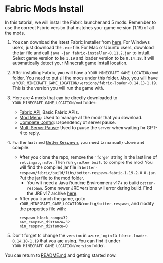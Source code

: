# Fabric Mods Install
In this tutorial, we will install the Fabric launcher and 5 mods. Remember to use the correct Fabric version that matches your game version (1.19) of all the mods. 
1. You can download the latest Fabric Installer from [here](https://fabricmc.net/use/installer/). For Windows users, just download the `.exe` file. For Mac or Ubuntu users, download the jar file and call `java -jar fabric-installer-0.11.2.jar` to install. Select game version to be `1.19` and loader version to be `0.14.18`. It will automatically detect your Minecraft game install location.
2. After installing Fabric, you will have a `YOUR_MINECRAFT_GAME_LOCATION/mod` folder. You need to put all the mods under this folder. Also, you will have a `YOUR_MINECRAFT_GAME_LOCATION/versions/fabric-loader-0.14.18-1.19`. This is the version you will run the game with. 
3. Here are 4 mods that can be directly downloaded to `YOUR_MINECRAFT_GAME_LOCATION/mod` folder: 
   * [Fabric API](https://modrinth.com/mod/fabric-api): Basic Fabric APIs.
   * [Mod Menu](https://cdn.modrinth.com/data/mOgUt4GM/versions/4.0.4/modmenu-4.0.4.jar): Used to manage all the mods that you download.
   * [Complete Config](https://www.curseforge.com/minecraft/mc-mods/completeconfig/download/3821056): Dependency of server pause.
   * [Multi Server Pause](https://www.curseforge.com/minecraft/mc-mods/multiplayer-server-pause-fabric/download/3822586): Used to pause the server when waiting for GPT-4 to reply.
4. For the last mod [Better Respawn](https://github.com/xieleo5/better-respawn/tree/1.19), you need to manually clone and compile.
   
   * After you clone the repo, remove the `'forge'` string in the last line of `settings.gradle`. Then run `gradlew build` to compile the mod. You will find the compiled jar file in `better-respawn/fabric/build/libs/better-respawn-fabric-1.19-2.0.0.jar`. Put the jar file to the mod folder.
     * You will need a Java Runtime Environment v17+ to build `better-respawn`. Some newer JRE versions will error during build. Find the JRE v17 archive [here](https://www.oracle.com/java/technologies/javase/jdk17-archive-downloads.html).
   * After you launch the game, go to `YOUR_MINECRAFT_GAME_LOCATION/config/better-respawn`, and modify the properties file with:
      ```
      respawn_block_range=32
      max_respawn_distance=32
      min_respawn_distance=0
      ```
5. Don't forget to change the `version` in `azure_login` to `fabric-loader-0.14.18-1.19` that you are using. You can find it under `YOUR_MINECRAFT_GAME_LOCATION/version` folder.

You can return to [README.md](../README.md#getting-started) and getting started now.
